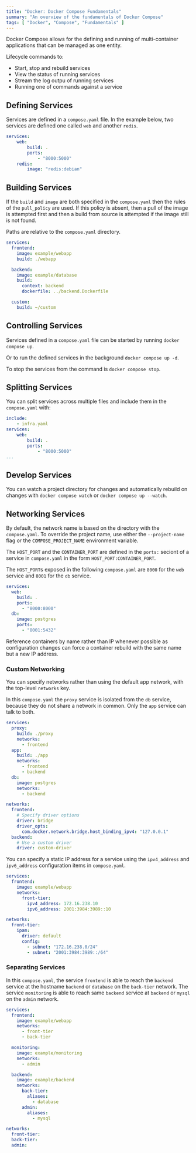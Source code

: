 ```yaml
---
title: "Docker: Docker Compose Fundamentals"
summary: "An overview of the fundamentals of Docker Compose"
tags: [ "Docker", "Compose", "Fundamentals" ]
---
```


Docker Compose allows for the defining and running of multi-container applications that can be managed as one entity.

Lifecycle commands to:

- Start, stop and rebuild services
- View the status of running services
- Stream the log outpu of running services
- Running one of commands against a service

## Defining Services

Services are defined in a `compose.yaml` file.  In the example below, two services are defined one called `web` and another `redis`.

```yaml
services:
    web:
        build: .
        ports:
            - "8000:5000"
    redis:
        image: "redis:debian"
```

## Building Services

If the `build` and `image` are both specified in the `compose.yaml` then the rules of the `pull_policy` are used.  If this policy is absent, then a pull of the image is attempted first and then a build from source is attempted if the image still is not found.

Paths are relative to the `compose.yaml` directory.

```yaml
services:
  frontend:
    image: example/webapp
    build: ./webapp

  backend:
    image: example/database
    build:
      context: backend
      dockerfile: ../backend.Dockerfile

  custom:
    build: ~/custom
```


## Controlling Services

Services defined in a `compose.yaml` file can be started by running `docker compose up`.

Or to run the defined services in the background `docker compose up -d`.

To stop the services from the command is `docker compose stop`.

## Splitting Services

You can split services across multiple files and include them in the `compose.yaml` with:

```yaml
include:
    - infra.yaml
services:
    web:
        build: .
        ports:
            - "8000:5000"
...
```

## Develop Services

You can watch a project directory for changes and automatically rebuild on changes with `docker compose watch` or `docker compose up --watch`.

## Networking Services

By default, the network name is based on the directory with the `compose.yaml`.  To override the project name, use either the `--project-name` flag or the `COMPOSE_PROJECT_NAME` environment variable.

The `HOST_PORT` and the `CONTAINER_PORT` are defined in the `ports:` seciont of a service in `compose.yaml` in the form `HOST_PORT:CONTAINER_PORT`.

The `HOST_PORT`s exposed  in the following `compose.yaml` are `8000` for the `web` service and `8001` for the `db` service.

```yaml
services:
  web:
    build: .
    ports:
      - "8000:8000"
  db:
    image: postgres
    ports:
      - "8001:5432"
```

Reference containers by name rather than IP whenever possible as configuration changes can force a container rebuild with the same name but a new IP address.

### Custom Networking

You can specify networks rather than using the default app network, with the top-level `networks` key.

In this `compose.yaml` the `proxy` service is isolated from the `db` service, because they do not share a network in common.  Only the `app` service can talk to both.

```yaml
services:
  proxy:
    build: ./proxy
    networks:
      - frontend
  app:
    build: ./app
    networks:
      - frontend
      - backend
  db:
    image: postgres
    networks:
      - backend

networks:
  frontend:
    # Specify driver options
    driver: bridge
    driver_opts:
      com.docker.network.bridge.host_binding_ipv4: "127.0.0.1"
  backend:
    # Use a custom driver
    driver: custom-driver
```

You can specify a static IP address for a service using the `ipv4_address` and `ipv6_address` configuration items in `compose.yaml`.

```yaml
services:
  frontend:
    image: example/webapp
    networks:
      front-tier:
        ipv4_address: 172.16.238.10
        ipv6_address: 2001:3984:3989::10

networks:
  front-tier:
    ipam:
      driver: default
      config:
        - subnet: "172.16.238.0/24"
        - subnet: "2001:3984:3989::/64"
```


### Separating Services

In this `compose.yaml`, the service `frontend` is able to reach the `backend` service at the hostname `backend` or `database` on the `back-tier` network. The service `monitoring` is able to reach same `backend` service at `backend` or `mysql` on the `admin` network.

```yaml
services:
  frontend:
    image: example/webapp
    networks:
      - front-tier
      - back-tier

  monitoring:
    image: example/monitoring
    networks:
      - admin

  backend:
    image: example/backend
    networks:
      back-tier:
        aliases:
          - database
      admin:
        aliases:
          - mysql

networks:
  front-tier:
  back-tier:
  admin:
```